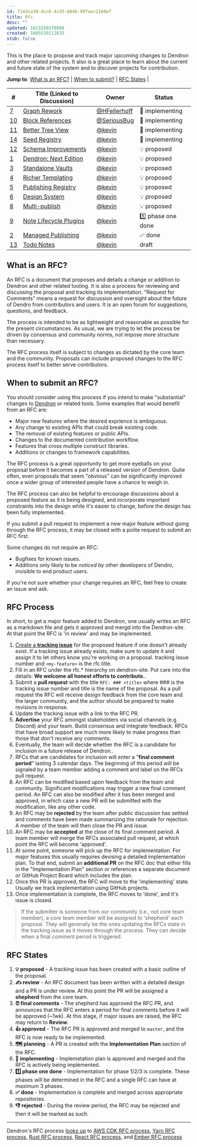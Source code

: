 ```yaml
---
id: f143ca38-dcc6-4cd3-b84b-997aec1160ef
title: Rfc
desc: ""
updated: 1623330370988
created: 1605539111635
stub: false
---
```


This is the place to propose and track major upcoming changes to Dendron and
other related projects. It also is a great place to learn about the current and
future state of the system and to discover projects for contribution.

[dendron]: https://github.com/dendronhq/dendron

**Jump to**: [What is an RFC?](#what-is-an-rfc) |
[When to submit?](#when-to-submit-an-rfc) | [RFC States](#rfc-states) |

<!--BEGIN_TABLE-->

| \#                                                                            | Title (Linked to Discussion)                                                   | Owner                                          | Status            |
| ----------------------------------------------------------------------------- | ------------------------------------------------------------------------------ | ---------------------------------------------- | ----------------- |
| [7](https://wiki.dendron.so/notes/c998c642-a748-4f77-9285-cfec35330251.html)  | [Graph Rework](https://github.com/dendronhq/dendron/discussions/615)           | [@HFellerhoff](https://github.com/hfellerhoff) | 👷 implementing   |
| [10](https://wiki.dendron.so/notes/95f7193b-9940-42ba-841f-3e2a4d937ba3.html) | [Block References](https://github.com/dendronhq/dendron/discussions/685)       | [@SeriousBug](https://github.com/SeriousBug)   | 👷 implementing   |
| [11](https://wiki.dendron.so/notes/ba8cf4c5-6254-4eca-8072-8001ca5afda7.html) | [Better Tree View]()                                                           | [@kevin](https://github.com/kevinslin)         | 👷 implementing   |
| [14](https://wiki.dendron.so/notes/4039fc46-06b2-4f83-b817-fc490bafbcb3.html) | [Seed Registry](https://github.com/dendronhq/dendron/discussions/802)          | [@kevin](https://github.com/kevinslin)         | 👷 implementing   |
| [12](https://wiki.dendron.so/notes/8bc80164-6436-4c77-8077-7842f53a4a23.html) | [Schema Improvements](https://github.com/dendronhq/dendron/discussions/727)    | [@kevin](https://github.com/kevinslin)         | 💡 proposed       |
| [1](https://wiki.dendron.so/notes/17c61d62-f92e-4002-b8fe-9c05686e4bf9.html)  | [Dendron: Next Edition]()                                                      | [@kevin](https://github.com/kevinslin)         | 💡 proposed       |
| [3](https://wiki.dendron.so/notes/ceca23ee-6181-4fa6-9724-9943433c6e96.html)  | [Standalone Vaults]()                                                          | [@kevin](https://github.com/kevinslin)         | 💡 proposed       |
| [4](https://wiki.dendron.so/notes/7117a023-f090-47f5-a104-5968fc256c23.html)  | [Richer Templating]()                                                          | [@kevin](https://github.com/kevinslin)         | 💡 proposed       |
| [5](https://wiki.dendron.so/notes/21b2e152-95f7-4904-8a8e-8d4d0b8c950c.html)  | [Publishing Registry]()                                                        | [@kevin](https://github.com/kevinslin)         | 💡 proposed       |
| [6](https://wiki.dendron.so/notes/d7597569-e3dd-4e56-b719-0f97f8e93030.html)  | [Design System]()                                                              | [@kevin](https://github.com/kevinslin)         | 💡 proposed       |
| [8](https://wiki.dendron.so/notes/8b3bfb16-8330-4a78-85cc-45581c319450.html)  | [Multi-publish]()                                                              | [@kevin](https://github.com/kevinslin)         | 💡 proposed       |
| [9](https://wiki.dendron.so/notes/d2f8fe67-36c7-4600-b745-c22bdcb5b2cf.html)  | [Note Lifecycle Plugins](https://github.com/dendronhq/dendron/discussions/680) | [@kevin](https://github.com/kevinslin)         | 1️⃣ phase one done |
| [2](https://wiki.dendron.so/notes/ae4a0c98-e2ea-47e0-8a20-016eba3424be.html)  | [Managed Publishing]()                                                         | [@kevin](https://github.com/kevinslin)         | ✅ done           |
| [13]()                                                                        | [Todo Notes]()                                                                 | [@kevin](https://github.com/kevinslin)         | draft             |

## What is an RFC?

An RFC is a document that proposes and details a change or addition to Dendron
and other related tooling. It is also a process for reviewing and discussing the
proposal and tracking its implementation. "Request for Comments" means a request
for discussion and oversight about the future of Dendro from contributors and
users. It is an open forum for suggestions, questions, and feedback.

The process is intended to be as lightweight and reasonable as possible for the
present circumstances. As usual, we are trying to let the process be driven by
consensus and community norms, not impose more structure than necessary.

The RFC process itself is subject to changes as dictated by the core team and
the community. Proposals can include proposed changes to the RFC process itself
to better serve contributors.

## When to submit an RFC?

You should consider using this process if you intend to make "substantial"
changes to [Dendron](https://github.com/dendronhq/dendron) or related tools.
Some examples that would benefit from an RFC are:

-   Major new features where the desired exprience is ambiguous.
-   Any change to existing APIs that could break existing code.
-   The removal of existing features or public APIs.
-   Changes to the documented contribution workflow.
-   Features that cross multiple construct libraries.
-   Additions or changes to framework capabilities.

The RFC process is a great opportunity to get more eyeballs on your proposal
before it becomes a part of a released version of Dendron. Quite often, even
proposals that seem "obvious" can be significantly improved once a wider group
of interested people have a chance to weigh in.

The RFC process can also be helpful to encourage discussions about a proposed
feature as it is being designed, and incorporate important constraints into the
design while it's easier to change, before the design has been fully
implemented.

If you submit a pull request to implement a new major feature without going
through the RFC process, it may be closed with a polite request to submit an RFC
first.

Some changes do not require an RFC:

-   Bugfixes for known issues.
-   Additions only likely to be _noticed by_ other developers of Dendro, invisible
    to end product users.

If you're not sure whether your change requires an RFC, feel free to create an
issue and ask.

## RFC Process

In short, to get a major feature added to Dendron, one usually writes an RFC as
a markdown file and gets it approved and mergd into the Dendron-site. At that
point the RFC is 'in review' and may be implemented.

1. [Create a **tracking issue**](https://github.com/dendronhq/dendron/issues/new?assignees=&labels=&template=work-item.md&title=)
   for the proposed feature if one doesn't already exist. If a tracking issue
   already exists, make sure to update it and assign it to let others know
   you're working on a proposal. tracking issue number and `<my-feature>` is the
   rfc title.
2. Fill in an RFC under the rfc.\* hierarchy on dendron-site. Put care into the
   details: **We welcome all honest efforts to contribute.**. 
3. Submit a **pull request** with the title `RFC: ### <title>` where ### is the
   tracking issue number and title is the name of the proposal. As a pull
   request the RFC will receive design feedback from the core team and the
   larger community, and the author should be prepared to make revisions in
   response.
4. Update the tracking issue with a link to the RFC PR.
5. **Advertise** your RFC amongst stakeholders via social channels (e.g.
   Discord) and your team. Build consensus and integrate feedback. RFCs that
   have broad support are much more likely to make progress than those that
   don't receive any comments.
6. Eventually, the team will decide whether the RFC is a candidate for inclusion
   in a future release of Dendron..
7. RFCs that are candidates for inclusion will enter a "**final comment
   period**" lasting 3 calendar days. The beginning of this period will be
   signaled by a team member adding a comment and label on the RFCs pull
   request.
8. An RFC can be modified based upon feedback from the team and community.
   Significant modifications may trigger a new final comment period. An RFC can
   also be modified after it has been merged and approved, in which case a new
   PR will be submitted with the modification, like any other code.
9. An RFC may be **rejected** by the team after public discussion has settled
   and comments have been made summarizing the rationale for rejection. A member
   of the team will then close the PR and issue.
10. An RFC may be **accepted** at the close of its final comment period. A team
    member will merge the RFCs associated pull request, at which point the RFC
    will become 'approved'.
11. At some point, someone will pick up the RFC for implementation. For major
    features this usually requires devising a detailed implementation plan. To
    that end, submit an **additional PR** on the RFC doc that either fills in
    the "Implementation Plan" section or references a separate document or
    GitHub Project Board which includes the plan.
12. Once this PR is approved, the RFC will move to the 'implementing' state.
    Usually we track implementation using GitHub projects.
13. Once implementation is complete, the RFC moves to 'done', and it's issue is
    closed.

> If the submitter is someone from our community (i.e., not core team member), a
> core team member will be assigned to 'shepherd' each proposal. They will
> generally be the ones updating the RFCs state in the tracking issue as it
> moves through the process. They can decide when a final comment period is
> triggered.

## RFC States

1. **💡 proposed** - A tracking issue has been created with a basic outline of
   the proposal.
2. **✍️ review** - An RFC document has been written with a detailed design and a
   PR is under review. At this point the PR will be assigned a **shepherd** from
   the core team.
3. **⏰ final comments** - The shepherd has approved the RFC PR, and announces
   that the RFC enters a period for final comments before it will be approved
   (~1wk). At this stage, if major issues are raised, the RFC may return to
   **Review**.
4. **👍 approved** - The RFC PR is approved and merged to `master`, and the RFC
   is now ready to be implemented.
5. **🗺️ planning** - A PR is created with the **Implementation Plan** section of
   the RFC.
6. **👷 implementing** - Implemetation plan is approved and merged and the RFC
   is actively being implemented.
7. **1️⃣ phase one done** - Implementation for phase 1/2/3 is complete. These phases will be determined in the RFC and a single RFC can have at maximum 3 phases.
8. **✅ done** - Implementation is complete and merged across appropriate
   repositories.
9. **👎 rejected** - During the review period, the RFC may be rejected and then
   it will be marked as such.

---

Dendron's RFC process
[looks up](https://handbook.dendron.so/notes/b89ba854-72fb-4ebc-a8a0-55960b89e9dc.html#lookup)
to [AWS CDK RFC process], [Yarn RFC process], [Rust RFC process], [React RFC
process], and [Ember RFC process]

[aws cdk rfc process]: https://github.com/aws/aws-cdk-rfcs
[yarn rfc process]: https://github.com/yarnpkg/rfcs
[rust rfc process]: https://github.com/rust-lang/rfcs
[react rfc process]: https://github.com/reactjs/rfcs
[ember rfc process]: https://github.com/emberjs/rfcs
